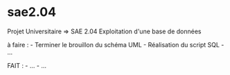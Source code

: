 # sae2.04

Projet Universitaire => SAE 2.04 Exploitation d'une base de données

à faire : - Terminer le brouillon du schéma UML 
          - Réalisation du script SQL
          - ...
          
FAIT :    - ...
          - ...
